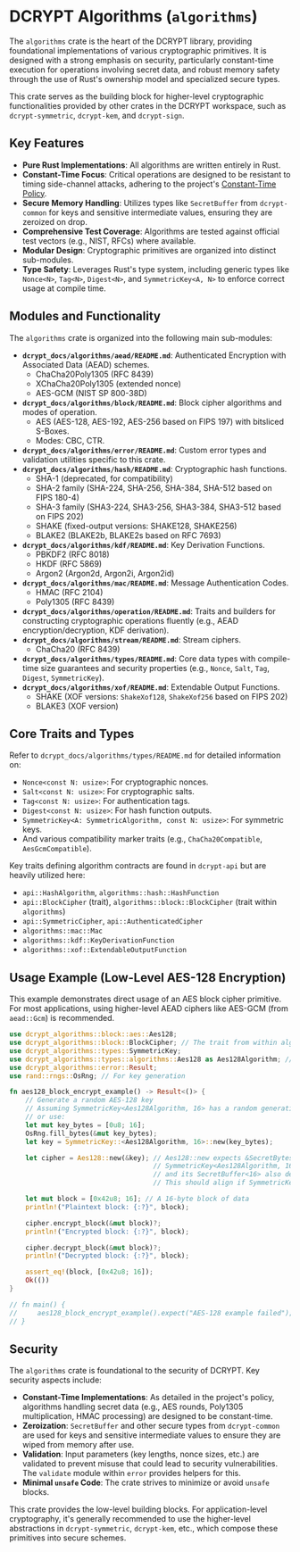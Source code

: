 # DCRYPT Algorithms (`algorithms`)

The `algorithms` crate is the heart of the DCRYPT library, providing foundational implementations of various cryptographic primitives. It is designed with a strong emphasis on security, particularly constant-time execution for operations involving secret data, and robust memory safety through the use of Rust's ownership model and specialized secure types.

This crate serves as the building block for higher-level cryptographic functionalities provided by other crates in the DCRYPT workspace, such as `dcrypt-symmetric`, `dcrypt-kem`, and `dcrypt-sign`.

## Key Features

-   **Pure Rust Implementations**: All algorithms are written entirely in Rust.
-   **Constant-Time Focus**: Critical operations are designed to be resistant to timing side-channel attacks, adhering to the project's [Constant-Time Policy](../../CONSTANT_TIME_POLICY.md).
-   **Secure Memory Handling**: Utilizes types like `SecretBuffer` from `dcrypt-common` for keys and sensitive intermediate values, ensuring they are zeroized on drop.
-   **Comprehensive Test Coverage**: Algorithms are tested against official test vectors (e.g., NIST, RFCs) where available.
-   **Modular Design**: Cryptographic primitives are organized into distinct sub-modules.
-   **Type Safety**: Leverages Rust's type system, including generic types like `Nonce<N>`, `Tag<N>`, `Digest<N>`, and `SymmetricKey<A, N>` to enforce correct usage at compile time.

## Modules and Functionality

The `algorithms` crate is organized into the following main sub-modules:

-   **`dcrypt_docs/algorithms/aead/README.md`**: Authenticated Encryption with Associated Data (AEAD) schemes.
    -   ChaCha20Poly1305 (RFC 8439)
    -   XChaCha20Poly1305 (extended nonce)
    -   AES-GCM (NIST SP 800-38D)
-   **`dcrypt_docs/algorithms/block/README.md`**: Block cipher algorithms and modes of operation.
    -   AES (AES-128, AES-192, AES-256 based on FIPS 197) with bitsliced S-Boxes.
    -   Modes: CBC, CTR.
-   **`dcrypt_docs/algorithms/error/README.md`**: Custom error types and validation utilities specific to this crate.
-   **`dcrypt_docs/algorithms/hash/README.md`**: Cryptographic hash functions.
    -   SHA-1 (deprecated, for compatibility)
    -   SHA-2 family (SHA-224, SHA-256, SHA-384, SHA-512 based on FIPS 180-4)
    -   SHA-3 family (SHA3-224, SHA3-256, SHA3-384, SHA3-512 based on FIPS 202)
    -   SHAKE (fixed-output versions: SHAKE128, SHAKE256)
    -   BLAKE2 (BLAKE2b, BLAKE2s based on RFC 7693)
-   **`dcrypt_docs/algorithms/kdf/README.md`**: Key Derivation Functions.
    -   PBKDF2 (RFC 8018)
    -   HKDF (RFC 5869)
    -   Argon2 (Argon2d, Argon2i, Argon2id)
-   **`dcrypt_docs/algorithms/mac/README.md`**: Message Authentication Codes.
    -   HMAC (RFC 2104)
    -   Poly1305 (RFC 8439)
-   **`dcrypt_docs/algorithms/operation/README.md`**: Traits and builders for constructing cryptographic operations fluently (e.g., AEAD encryption/decryption, KDF derivation).
-   **`dcrypt_docs/algorithms/stream/README.md`**: Stream ciphers.
    -   ChaCha20 (RFC 8439)
-   **`dcrypt_docs/algorithms/types/README.md`**: Core data types with compile-time size guarantees and security properties (e.g., `Nonce`, `Salt`, `Tag`, `Digest`, `SymmetricKey`).
-   **`dcrypt_docs/algorithms/xof/README.md`**: Extendable Output Functions.
    -   SHAKE (XOF versions: `ShakeXof128`, `ShakeXof256` based on FIPS 202)
    -   BLAKE3 (XOF version)

## Core Traits and Types

Refer to `dcrypt_docs/algorithms/types/README.md` for detailed information on:

-   `Nonce<const N: usize>`: For cryptographic nonces.
-   `Salt<const N: usize>`: For cryptographic salts.
-   `Tag<const N: usize>`: For authentication tags.
-   `Digest<const N: usize>`: For hash function outputs.
-   `SymmetricKey<A: SymmetricAlgorithm, const N: usize>`: For symmetric keys.
-   And various compatibility marker traits (e.g., `ChaCha20Compatible`, `AesGcmCompatible`).

Key traits defining algorithm contracts are found in `dcrypt-api` but are heavily utilized here:

-   `api::HashAlgorithm`, `algorithms::hash::HashFunction`
-   `api::BlockCipher` (trait), `algorithms::block::BlockCipher` (trait within `algorithms`)
-   `api::SymmetricCipher`, `api::AuthenticatedCipher`
-   `algorithms::mac::Mac`
-   `algorithms::kdf::KeyDerivationFunction`
-   `algorithms::xof::ExtendableOutputFunction`

## Usage Example (Low-Level AES-128 Encryption)

This example demonstrates direct usage of an AES block cipher primitive. For most applications, using higher-level AEAD ciphers like AES-GCM (from `aead::Gcm`) is recommended.

```rust
use dcrypt_algorithms::block::aes::Aes128;
use dcrypt_algorithms::block::BlockCipher; // The trait from within algorithms
use dcrypt_algorithms::types::SymmetricKey;
use dcrypt_algorithms::types::algorithms::Aes128 as Aes128Algorithm; // Marker type
use dcrypt_algorithms::error::Result;
use rand::rngs::OsRng; // For key generation

fn aes128_block_encrypt_example() -> Result<()> {
    // Generate a random AES-128 key
    // Assuming SymmetricKey<Aes128Algorithm, 16> has a random generation method
    // or use:
    let mut key_bytes = [0u8; 16];
    OsRng.fill_bytes(&mut key_bytes);
    let key = SymmetricKey::<Aes128Algorithm, 16>::new(key_bytes);

    let cipher = Aes128::new(&key); // Aes128::new expects &SecretBytes<16>
                                    // SymmetricKey<Aes128Algorithm, 16> derefs to [u8; 16]
                                    // and its SecretBuffer<16> also derefs to [u8;16]
                                    // This should align if SymmetricKey's inner `data` is a SecretBytes

    let mut block = [0x42u8; 16]; // A 16-byte block of data
    println!("Plaintext block: {:?}", block);

    cipher.encrypt_block(&mut block)?;
    println!("Encrypted block: {:?}", block);

    cipher.decrypt_block(&mut block)?;
    println!("Decrypted block: {:?}", block);

    assert_eq!(block, [0x42u8; 16]);
    Ok(())
}

// fn main() {
//     aes128_block_encrypt_example().expect("AES-128 example failed");
// }
```

## Security

The `algorithms` crate is foundational to the security of DCRYPT. Key security aspects include:

-   **Constant-Time Implementations**: As detailed in the project's policy, algorithms handling secret data (e.g., AES rounds, Poly1305 multiplication, HMAC processing) are designed to be constant-time.
-   **Zeroization**: `SecretBuffer` and other secure types from `dcrypt-common` are used for keys and sensitive intermediate values to ensure they are wiped from memory after use.
-   **Validation**: Input parameters (key lengths, nonce sizes, etc.) are validated to prevent misuse that could lead to security vulnerabilities. The `validate` module within `error` provides helpers for this.
-   **Minimal `unsafe` Code**: The crate strives to minimize or avoid `unsafe` blocks.

This crate provides the low-level building blocks. For application-level cryptography, it's generally recommended to use the higher-level abstractions in `dcrypt-symmetric`, `dcrypt-kem`, etc., which compose these primitives into secure schemes.